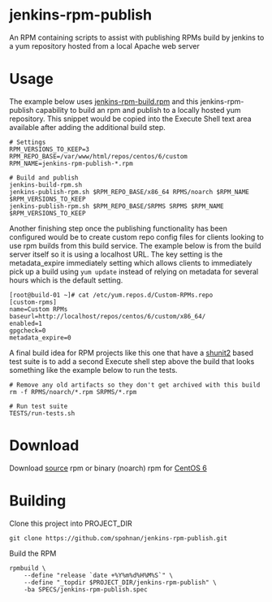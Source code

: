 jenkins-rpm-publish
===================

An RPM containing scripts to assist with publishing RPMs build by jenkins to a yum repository
hosted from a local Apache web server


Usage
=================
The example below uses [jenkins-rpm-build.rpm](https://github.com/spohnan/jenkins-rpm-build) and
this jenkins-rpm-publish capability to build an rpm and publish to a locally hosted yum repository.
This snippet would be copied into the Execute Shell text area available after adding the additional
build step.

```shell
# Settings
RPM_VERSIONS_TO_KEEP=3
RPM_REPO_BASE=/var/www/html/repos/centos/6/custom
RPM_NAME=jenkins-rpm-publish-*.rpm

# Build and publish
jenkins-build-rpm.sh
jenkins-publish-rpm.sh $RPM_REPO_BASE/x86_64 RPMS/noarch $RPM_NAME $RPM_VERSIONS_TO_KEEP
jenkins-publish-rpm.sh $RPM_REPO_BASE/SRPMS SRPMS $RPM_NAME $RPM_VERSIONS_TO_KEEP
```

Another finishing step once the publishing functionality has been configured would be to create custom
repo config files for clients looking to use rpm builds from this build service. The example below is
from the build server itself so it is using a localhost URL. The key setting is the metadata_expire immediately
setting which allows clients to immediately pick up a build using `yum update` instead of relying on metadata
for several hours which is the default setting.

    [root@build-01 ~]# cat /etc/yum.repos.d/Custom-RPMs.repo
    [custom-rpms]
    name=Custom RPMs
    baseurl=http://localhost/repos/centos/6/custom/x86_64/
    enabled=1
    gpgcheck=0
    metadata_expire=0

A final build idea for RPM projects like this one that have a [shunit2](https://code.google.com/p/shunit2/) based test
suite is to add a second Execute shell step above the build that looks something like the example below to run the tests.

```shell
# Remove any old artifacts so they don't get archived with this build
rm -f RPMS/noarch/*.rpm SRPMS/*.rpm

# Run test suite
TESTS/run-tests.sh
```

Download
=================
Download [source](http://static-01.andyspohn.com/rpm/centos/6/jenkins-rpm-publish-1.0.src.rpm) rpm
or binary (noarch) rpm for [CentOS 6](http://static-01.andyspohn.com/rpm/centos/6/jenkins-rpm-publish-1.0.noarch.rpm)


Building
=================
Clone this project into PROJECT_DIR

    git clone https://github.com/spohnan/jenkins-rpm-publish.git

Build the RPM

```shell
rpmbuild \
    --define "release `date +%Y%m%d%H%M%S`" \
    --define "_topdir $PROJECT_DIR/jenkins-rpm-publish" \
    -ba SPECS/jenkins-rpm-publish.spec
```